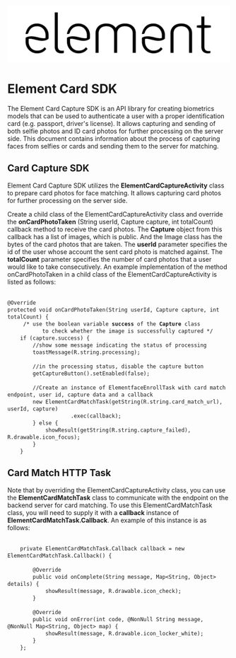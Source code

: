 ![element](images/element.png "element")
# Element Card SDK

The Element Card Capture SDK is an API library for creating biometrics models that can be used to authenticate a user with a proper identification card (e.g. passport, driver's license). It allows capturing and sending of both selfie photos and ID card photos for further processing on the server side. This document contains information about the process of capturing faces from selfies or cards and sending them to the server for matching.

## Card Capture SDK
Element Card Capture SDK utilizes the **ElementCardCaptureActivity** class to prepare card photos for face matching. It allows capturing card photos for further processing on the server side.

Create a child class of the ElementCardCaptureActivity class and override the **onCardPhotoTaken** (String userId, Capture capture, int totalCount) callback method to receive the card photos. The **Capture** object from this callback has a list of images, which is public. And the Image class has the bytes of the card photos that are taken. The **userId** parameter specifies the id of the user whose account the sent card photo is matched against. The **totalCount** parameter specifies the number of card photos that a user would like to take consecutively. An example implementation of the method onCardPhotoTaken in a child class of the ElementCardCaptureActivity is listed as follows:
<pre><code>
@Override
protected void onCardPhotoTaken(String userId, Capture capture, int totalCount) {
     /* use the boolean variable <b>success</b> of the <b>Capture</b> class
           to check whether the image is successfully captured */
    if (capture.success) {
        //show some message indicating the status of processing
        toastMessage(R.string.processing);

        //in the processing status, disable the capture button
        getCaptureButton().setEnabled(false);

        //Create an instance of ElementfaceEnrollTask with card match endpoint, user id, capture data and a callback
        new ElementCardMatchTask(getString(R.string.card_match_url), userId, capture)
                    .exec(callback);
        } else {
            showResult(getString(R.string.capture_failed), R.drawable.icon_focus);
        }
    }
</code></pre>

## Card Match HTTP Task
Note that by overriding the ElementCardCaptureActivity class, you can use the **ElementCardMatchTask** class to communicate with the endpoint on the backend server for card matching. To use this ElementCardMatchTask class, you will need to supply it with a **callback** instance of **ElementCardMatchTask.Callback**. An example of this instance is as follows:
<pre><code>
    private ElementCardMatchTask.Callback callback = new ElementCardMatchTask.Callback() {

        @Override
        public void onComplete(String message, Map&lt;String, Object&gt; details) {
            showResult(message, R.drawable.icon_check);
        }

        @Override
        public void onError(int code, @NonNull String message, @NonNull Map&lt;String, Object&gt; map) {
            showResult(message, R.drawable.icon_locker_white);
        }
    };
</code></pre>
